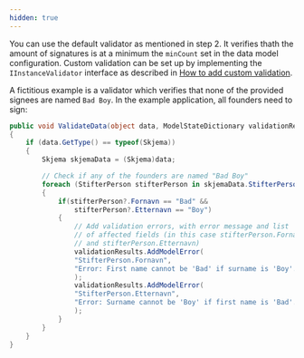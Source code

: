 ```yaml
---
hidden: true
---
```


You can use the default validator as mentioned in step 2. It verifies thath the amount of signatures is at a minimum the
`minCount` set in the data model configuration. Custom validation can be set up by implementing the `IInstanceValidator`
interface as described in [How to add custom validation](https://docs.altinn.studio/altinn-studio/reference/logic/validation/#server-side-validation).

A fictitious example is a validator which verifies that none of the provided signees are named `Bad Boy`. In the example
application, all founders need to sign:

```csharp
public void ValidateData(object data, ModelStateDictionary validationResults)
{
    if (data.GetType() == typeof(Skjema))
    {
        Skjema skjemaData = (Skjema)data;

        // Check if any of the founders are named "Bad Boy"
        foreach (StifterPerson stifterPerson in skjemaData.StifterPerson)
        {
            if(stifterPerson?.Fornavn == "Bad" && 
                stifterPerson?.Etternavn == "Boy")
            {
                // Add validation errors, with error message and list
                // of affected fields (in this case stifterPerson.Fornavn 
                // and stifterPerson.Etternavn)
                validationResults.AddModelError(
                "StifterPerson.Fornavn",
                "Error: First name cannot be 'Bad' if surname is 'Boy'."
                );
                validationResults.AddModelError(
                "StifterPerson.Etternavn",
                "Error: Surname cannot be 'Boy' if first name is 'Bad'."
                );
            }
        }
    }
}
```
